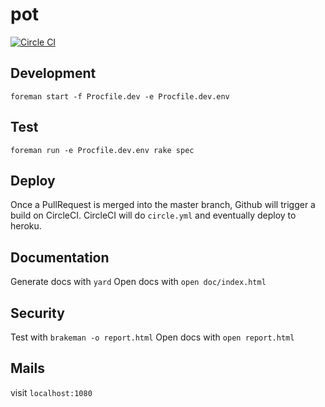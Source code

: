 # pot

[![Circle CI](https://circleci.com/gh/dunyakirkali/pot.png?circle-token=f174742eaf65e547a254e8a3df6d511704ac8ab4)](https://circleci.com/gh/dunyakirkali/pot)

## Development

``` foreman start -f Procfile.dev -e Procfile.dev.env ```

## Test

``` foreman run -e Procfile.dev.env rake spec ```

## Deploy

Once a PullRequest is merged into the master branch, Github will trigger a build on CircleCI.
CircleCI will do ``` circle.yml ``` and eventually deploy to heroku.

## Documentation

Generate docs with ``` yard ```
Open docs with ``` open doc/index.html ```

## Security

Test with ``` brakeman -o report.html ```
Open docs with ``` open report.html ```


## Mails

visit ``` localhost:1080 ```

